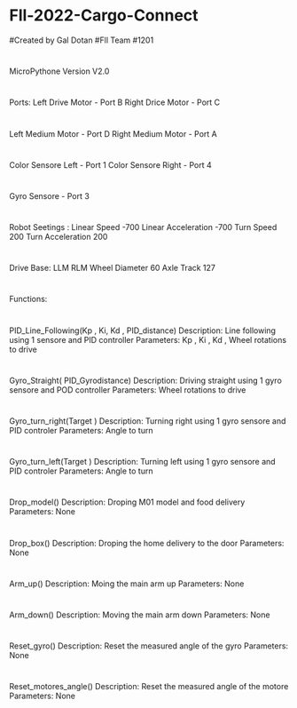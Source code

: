 # Fll-2022-Cargo-Connect
#Created by Gal Dotan
#Fll Team #1201
#
MicroPythone Version V2.0
#
#
Ports:
Left Drive Motor - Port B
Right Drice Motor - Port C
#
Left Medium Motor - Port D
Right Medium Motor - Port A
#
Color Sensore Left - Port 1
Color Sensore Right - Port 4
#
Gyro Sensore - Port 3
#
#
Robot Seetings :
Linear Speed -700
Linear Acceleration -700
Turn Speed 200
Turn Acceleration 200
#
Drive Base:
LLM
RLM
Wheel Diameter 60
Axle Track 127  
#
#
Functions:
#
PID_Line_Following(Kp , Ki, Kd  , PID_distance)
Description: Line following using 1 sensore and PID controller
Parameters: Kp , Ki , Kd , Wheel rotations to drive
#
Gyro_Straight( PID_Gyrodistance)
Description: Driving straight using 1 gyro sensore and POD controller
Parameters:  Wheel rotations to drive
#
Gyro_turn_right(Target )
Description: Turning right using 1 gyro sensore and PID controler
Parameters:  Angle to turn
#
Gyro_turn_left(Target )
Description: Turning left using 1 gyro sensore and PID controler
Parameters:  Angle to turn
#
Drop_model()
Description: Droping M01 model and food delivery
Parameters:  None
#
Drop_box()
Description: Droping the home delivery to the door
Parameters:  None
#
Arm_up()
Description: Moing the main arm up
Parameters:  None
#
Arm_down()
Description: Moving the main arm down
Parameters:  None
#
Reset_gyro()
Description: Reset the measured angle of the gyro
Parameters:  None
#
Reset_motores_angle()
Description: Reset the measured angle of the motore
Parameters:  None
